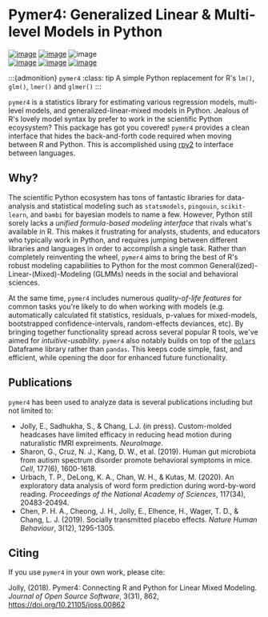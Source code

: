 # Pymer4: Generalized Linear & Multi-level Models in Python

[![image](https://img.shields.io/badge/contributions-welcome-brightgreen.svg?style=flat)](https://github.com/ejolly/pymer4/issues) [![image](https://anaconda.org/ejolly/pymer4/badges/version.svg)](https://anaconda.org/ejolly/pymer4) ![image](https://img.shields.io/badge/python-3.10%20%7C%203.11%20%7C%203.12-blue)  
[![image](https://pepy.tech/badge/pymer4)](https://pepy.tech/project/pymer4) [![image](http://joss.theoj.org/papers/10.21105/joss.00862/status.svg)](https://doi.org/10.21105/joss.00862) [![image](https://zenodo.org/badge/90598701.svg)](https://zenodo.org/record/1523205)  

:::{admonition} `pymer4`
:class: tip
A simple Python replacement for R's `lm()`, `glm()`, `lmer()` and `glmer()`
:::

`pymer4` is a statistics library for estimating various regression models, multi-level models, and generalized-linear-mixed models in Python. Jealous of R's lovely model syntax by prefer to work in the scientific Python ecoysystem? This package has got you covered! `pymer4` provides a clean interface that hides the back-and-forth code required when moving between R and Python. This is accomplished using [rpy2](https://rpy2.github.io/doc/latest/html/index.html/) to interface between languages.

## Why?

The scientific Python ecosystem has tons of fantastic libraries for data-analysis and statistical modeling such as `statsmodels`, `pingouin`, `scikit-learn`, and `bambi` for bayesian models to name a few. However, Python still sorely lacks a *unified formula-based modeling interface* that rivals what's available in R. This makes it frustrating for analysts, students, and educators who typically work in Python, and requires jumping between different libraries and languages in order to accomplish a single task. Rather than completely reinventing the wheel, `pymer4` aims to bring the best of R's robust modeling capabilities to Python for the most common General(ized)-Linear-(Mixed)-Modeling (GLMMs) needs in the social and behavioral sciences. 

At the same time, `pymer4` includes numerous *quality-of-life features* for common tasks you're likely to do when working with models (e.g. automatically calculated fit statistics, residuals, p-values for mixed-models, bootstrapped confidence-intervals, random-effects deviances, etc). By bringing together functionality spread across several popular R tools, we've aimed for *intuitive-usability*. `pymer4` also notably builds on top of the [`polars`](https://docs.pola.rs/py-polars/html/reference/) Dataframe library rather than `pandas`. This keeps code simple, fast, and efficient, while opening the door for enhanced future functionality.


## Publications

`pymer4` has been used to analyze data is several publications including
but not limited to:

-   Jolly, E., Sadhukha, S., & Chang, L.J. (in press). Custom-molded
    headcases have limited efficacy in reducing head motion during
    naturalistic fMRI expreiments. *NeuroImage*.
-   Sharon, G., Cruz, N. J., Kang, D. W., et al. (2019). Human gut
    microbiota from autism spectrum disorder promote behavioral symptoms
    in mice. *Cell*, 177(6), 1600-1618.
-   Urbach, T. P., DeLong, K. A., Chan, W. H., & Kutas, M. (2020). An
    exploratory data analysis of word form prediction during
    word-by-word reading. *Proceedings of the National Academy of
    Sciences*, 117(34), 20483-20494.
-   Chen, P. H. A., Cheong, J. H., Jolly, E., Elhence, H., Wager, T. D.,
    & Chang, L. J. (2019). Socially transmitted placebo effects. *Nature
    Human Behaviour*, 3(12), 1295-1305.

## Citing

If you use `pymer4` in your own work, please cite:

Jolly, (2018). Pymer4: Connecting R and Python for Linear Mixed
Modeling. *Journal of Open Source Software*, 3(31), 862,
<https://doi.org/10.21105/joss.00862>
